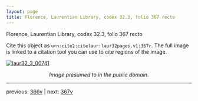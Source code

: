 ```yaml
---
layout: page
title: Florence, Laurentian Library, codex 32.3, folio 367 recto
---
```


Florence, Laurentian Library, codex 32.3, folio 367 recto

Cite this object as `urn:cite2:citelaur:laur32pages.v1:367r`.  The full image is linked to a citation tool you can use to cite regions of the image.

[![laur32_3_00741](http://www.homermultitext.org/iipsrv?IIIF=/project/homer/pyramidal/deepzoom/citelaur/laur32imgs/v1/laur32_3_00741.tif/full/800,/0/default.jpg)](http://www.homermultitext.org/ict2/?urn=urn:cite2:citelaur:laur32imgs.v1:laur32_3_00741) 

<p style="text-align: center; font-style: italic;">Image presumed to in the public domain.</p>

---

previous: [366v](../366v/) | next: [367v](../367v/)